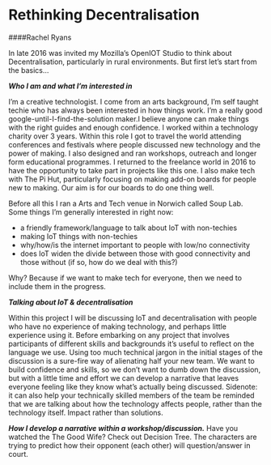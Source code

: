 # Rethinking Decentralisation

####Rachel Ryans

In late 2016 was invited my Mozilla’s OpenIOT Studio to think about Decentralisation, particularly in rural environments.
But first let’s start from the basics…

**_Who I am and what I’m interested in_**

I’m a creative technologist. I come from an arts background, I’m self taught techie who has always been interested in how things work. I’m a really good google-until-I-find-the-solution maker.I believe anyone can make things with the right guides and enough confidence.
I worked within a technology charity over 3 years. Within this role I got to travel the world attending conferences and festivals where people discussed new technology and the power of making. I also designed and ran workshops, outreach and longer form educational programmes. I returned to the freelance world in 2016 to have the opportunity to take part in projects like this one.
I also make tech with The Pi Hut, particularly focusing on making add-on boards for people new to making. Our aim is for our boards to do one thing well.

Before all this I ran a Arts and Tech venue in Norwich called Soup Lab.
Some things I’m generally interested in right now:
+ a friendly framework/language to talk about IoT with non-techies
+ making IoT things with non-techies
+ why/how/is the internet important to people with low/no connectivity
+ does IoT widen the divide between those with good connectivity and those without (if so, how do we deal with this?)

Why? Because if we want to make tech for everyone, then we need to include them in the progress.

**_Talking about IoT & decentralisation_**

Within this project I will be discussing IoT and decentralisation with people who have no experience of making technology, and perhaps little experience using it. Before embarking on any project that involves participants of different skills and backgrounds it’s useful to reflect on the language we use. Using too much technical jargon in the initial stages of the discussion is a sure-fire way of alienating half your new team. We want to build confidence and skills, so we don’t want to dumb down the discussion, but with a little time and effort we can develop a narrative that leaves everyone feeling like they know what’s actually being discussed.
Sidenote: it can also help your technically skilled members of the team be reminded that we are talking about how the technology affects people, rather than the technology itself. Impact rather than solutions.

**_How I develop a narrative within a workshop/discussion._**
Have you watched the The Good Wife? Check out Decision Tree. The characters are trying to predict how their opponent (each other) will question/answer in court.
